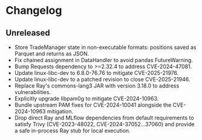 # Changelog

## Unreleased
- Store TradeManager state in non-executable formats: positions saved as Parquet and returns as JSON.
- Fix chained assignment in DataHandler to avoid pandas FutureWarning.
- Bump Requests dependency to >=2.32.4 to address CVE-2024-47081.
- Update linux-libc-dev to 6.8.0-76.76 to mitigate CVE-2025-21976.
- Update linux-libc-dev to a patched revision to close CVE-2025-21946.
- Replace Ray's commons-lang3 JAR with version 3.18.0 to address vulnerabilities.
- Explicitly upgrade libpam0g to mitigate CVE-2024-10963.
- Bundle upstream PAM fixes for CVE-2024-10041 alongside the CVE-2024-10963
  mitigation.
- Drop direct Ray and MLflow dependencies from default requirements to satisfy
  Trivy (CVE-2023-48022, CVE-2024-37052…37060) and provide a safe in-process
  Ray stub for local execution.
